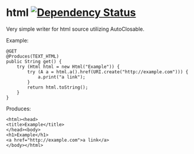 # html [![Dependency Status](https://www.versioneye.com/user/projects/53fb9440e09da383cd000674/badge.svg?style=flat)](https://www.versioneye.com/user/projects/53fb9440e09da383cd000674)

Very simple writer for html source utilizing AutoClosable.

Example:

	@GET
	@Produces(TEXT_HTML)
	public String get() {
		try (Html html = new Html("Example")) {
			try (A a = html.a().href(URI.create("http://example.com"))) {
				a.print("a link");
			}
			return html.toString();
		}
	}

Produces:

	<html><head>
	<title>Example</title>
	</head><body>
	<h1>Example</h1>
	<a href="http://example.com">a link</a>
	</body></html>
